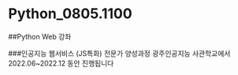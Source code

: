 # Python_0805.1100
##Python Web 강좌

###인공지능 웹서비스 (JS특화) 전문가 양성과정
광주인공지능 사관학교에서 2022.06~2022.12 동안 진행됩니다
